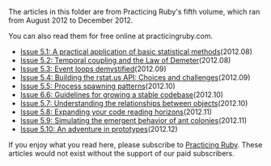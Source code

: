 The articles in this folder are from Practicing Ruby's fifth volume, which ran from August 2012 to December 2012.

You can also read them for free online at practicingruby.com.

* [Issue 5.1: A practical application of basic statistical methods](https://practicingruby.com/articles/shared/pbflvfoiawak)(2012.08)
* [Issue 5.2: Temporal coupling and the Law of Demeter](https://practicingruby.com/articles/temporal-coupling-and-the-law-of-demeter)(2012.08) 
* [Issue 5.3: Event loops demystified](https://practicingruby.com/articles/event-loops-demystified)(2012.09)
* [Issue 5.4: Building the rstat.us API: Choices and challenges](https://practicingruby.com/articles/building-the-rstatus-api)(2012.09)
* [Issue 5.5: Process spawning patterns](https://practicingruby.com/articles/process-spawning-patterns)(2012.10)
* [Issue 6.6: Guidelines for growing a stable codebase](https://practicingruby.com/articles/growing-a-stable-codebase)(2012.10)
* [Issue 5.7: Understanding the relationships between objects](https://practicingruby.com/articles/relationships-between-objects)(2012.10)
* [Issue 5.8: Expanding your code reading horizons](https://practicingruby.com/articles/expanding-your-code-reading-horizons)(2012.11)
* [Issue 5.9: Simulating the emergent behavior of ant colonies](https://practicingruby.com/articles/ant-colony-simulation)(2012.11)
* [Issue 5.10: An adventure in prototypes](https://practicingruby.com/articles/adventure-in-prototypes)(2012.12)

If you enjoy what you read here, please subscribe to [Practicing Ruby](http://practicingruby.com). These articles would not exist without the support of our paid subscribers.
